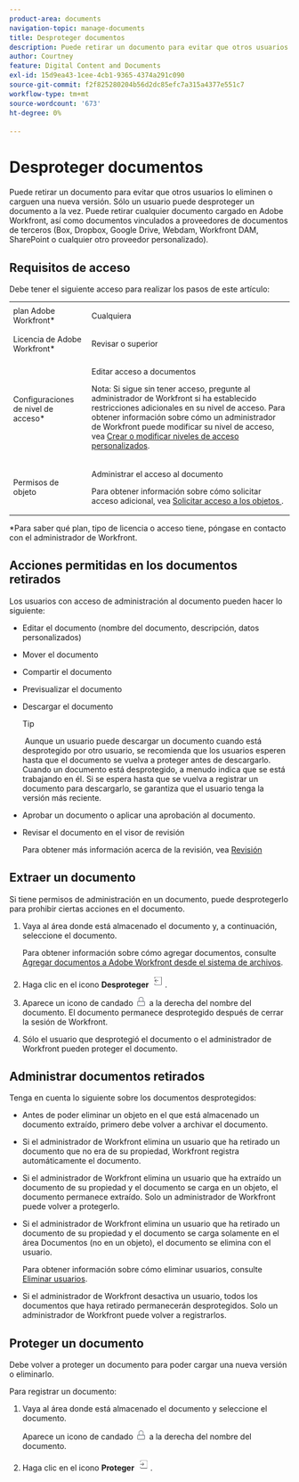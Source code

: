 ```yaml
---
product-area: documents
navigation-topic: manage-documents
title: Desproteger documentos
description: Puede retirar un documento para evitar que otros usuarios lo eliminen o carguen una nueva versión. Sólo un usuario puede desproteger un documento a la vez. Puede retirar cualquier documento cargado en Adobe Workfront, así como documentos vinculados a proveedores de documentos de terceros (Box, Dropbox, Google Drive, Webdam, Workfront DAM, SharePoint o cualquier otro proveedor personalizado).
author: Courtney
feature: Digital Content and Documents
exl-id: 15d9ea43-1cee-4cb1-9365-4374a291c090
source-git-commit: f2f825280204b56d2dc85efc7a315a4377e551c7
workflow-type: tm+mt
source-wordcount: '673'
ht-degree: 0%

---
```


# Desproteger documentos

Puede retirar un documento para evitar que otros usuarios lo eliminen o carguen una nueva versión. Sólo un usuario puede desproteger un documento a la vez. Puede retirar cualquier documento cargado en Adobe Workfront, así como documentos vinculados a proveedores de documentos de terceros (Box, Dropbox, Google Drive, Webdam, Workfront DAM, SharePoint o cualquier otro proveedor personalizado). 

## Requisitos de acceso

Debe tener el siguiente acceso para realizar los pasos de este artículo:

<table style="table-layout:auto"> 
 <col> 
 <col> 
 <tbody> 
  <tr> 
   <td role="rowheader">plan Adobe Workfront*</td> 
   <td> <p>Cualquiera</p> </td> 
  </tr> 
  <tr> 
   <td role="rowheader">Licencia de Adobe Workfront*</td> 
   <td> <p>Revisar o superior</p> </td> 
  </tr> 
  <tr> 
   <td role="rowheader">Configuraciones de nivel de acceso*</td> 
   <td> <p>Editar acceso a documentos</p> <p>Nota: Si sigue sin tener acceso, pregunte al administrador de Workfront si ha establecido restricciones adicionales en su nivel de acceso. Para obtener información sobre cómo un administrador de Workfront puede modificar su nivel de acceso, vea <a href="../../administration-and-setup/add-users/configure-and-grant-access/create-modify-access-levels.md" class="MCXref xref">Crear o modificar niveles de acceso personalizados</a>.</p> </td> 
  </tr> 
  <tr> 
   <td role="rowheader">Permisos de objeto</td> 
   <td> <p>Administrar el acceso al documento</p> <p>Para obtener información sobre cómo solicitar acceso adicional, vea <a href="../../workfront-basics/grant-and-request-access-to-objects/request-access.md" class="MCXref xref">Solicitar acceso a los objetos </a>.</p> </td> 
  </tr> 
 </tbody> 
</table>

&#42;Para saber qué plan, tipo de licencia o acceso tiene, póngase en contacto con el administrador de Workfront.

## Acciones permitidas en los documentos retirados

Los usuarios con acceso de administración al documento pueden hacer lo siguiente:

* Editar el documento (nombre del documento, descripción, datos personalizados)
* Mover el documento
* Compartir el documento
* Previsualizar el documento
* Descargar el documento

  >[!TIP]
  >
  > Aunque un usuario puede descargar un documento cuando está desprotegido por otro usuario, se recomienda que los usuarios esperen hasta que el documento se vuelva a proteger antes de descargarlo. Cuando un documento está desprotegido, a menudo indica que se está trabajando en él. Si se espera hasta que se vuelva a registrar un documento para descargarlo, se garantiza que el usuario tenga la versión más reciente.

* Aprobar un documento o aplicar una aprobación al documento.
* Revisar el documento en el visor de revisión

  Para obtener más información acerca de la revisión, vea [Revisión](../../review-and-approve-work/proofing/proofing.md)

## Extraer un documento

Si tiene permisos de administración en un documento, puede desprotegerlo para prohibir ciertas acciones en el documento. 

1. Vaya al área donde está almacenado el documento y, a continuación, seleccione el documento. 

   Para obtener información sobre cómo agregar documentos, consulte [Agregar documentos a Adobe Workfront desde el sistema de archivos](../../documents/adding-documents-to-workfront/add-documents-from-file-system.md).

1. Haga clic en el icono **Desproteger** ![](assets/check-out-25x23.png).

1. Aparece un icono de candado ![](assets/lock-icon-locked-qs.png) a la derecha del nombre del documento. El documento permanece desprotegido después de cerrar la sesión de Workfront.
1. Sólo el usuario que desprotegió el documento o el administrador de Workfront pueden proteger el documento.

## Administrar documentos retirados

Tenga en cuenta lo siguiente sobre los documentos desprotegidos:

* Antes de poder eliminar un objeto en el que está almacenado un documento extraído, primero debe volver a archivar el documento. 
* Si el administrador de Workfront elimina un usuario que ha retirado un documento que no era de su propiedad, Workfront registra automáticamente el documento.
* Si el administrador de Workfront elimina un usuario que ha extraído un documento de su propiedad y el documento se carga en un objeto, el documento permanece extraído. Solo un administrador de Workfront puede volver a protegerlo.
* Si el administrador de Workfront elimina un usuario que ha retirado un documento de su propiedad y el documento se carga solamente en el área Documentos (no en un objeto), el documento se elimina con el usuario.

  Para obtener información sobre cómo eliminar usuarios, consulte [Eliminar usuarios](../../administration-and-setup/add-users/create-and-manage-users/delete-a-user.md).

* Si el administrador de Workfront desactiva un usuario, todos los documentos que haya retirado permanecerán desprotegidos. Solo un administrador de Workfront puede volver a registrarlos. 

## Proteger un documento

Debe volver a proteger un documento para poder cargar una nueva versión o eliminarlo. 

Para registrar un documento:

1. Vaya al área donde está almacenado el documento y seleccione el documento. 

   Aparece un icono de candado ![](assets/lock-icon-locked-qs.png) a la derecha del nombre del documento.

1. Haga clic en el icono **Proteger** ![](assets/check-in-25x22.png).
